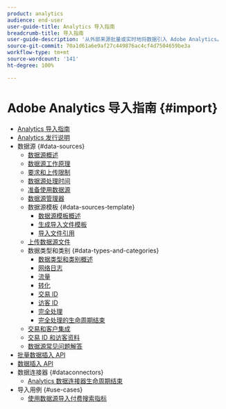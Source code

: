 ```yaml
---
product: analytics
audience: end-user
user-guide-title: Analytics 导入指南
breadcrumb-title: 导入指南
user-guide-description: '从外部来源批量或实时地将数据引入 Adobe Analytics。 '
source-git-commit: 70a1d61a6e9af27c449876ac4cf4d7504659be3a
workflow-type: tm+mt
source-wordcount: '141'
ht-degree: 100%

---
```



# Adobe Analytics 导入指南 {#import}

+ [Analytics 导入指南](home.md)
+ [Analytics 发行说明](https://experienceleague.adobe.com/docs/analytics/release-notes/latest.html)
+ 数据源 {#data-sources}
   + [数据源概述](c-data-sources/datasrc-home.md)
   + [数据源工作原理](c-data-sources/datasrc-how-data-sources-works.md)
   + [要求和上传限制](c-data-sources/datasrc-requirements.md)
   + [数据源处理时间](c-data-sources/datasrc-processing-time.md)
   + [准备使用数据源](c-data-sources/datasrc-preparing.md)
   + [数据源管理器](c-data-sources/datasrc-manager.md)
   + 数据源模板 {#data-sources-template}
      + [数据源模板概述](c-data-sources/datasrc-template/datasrc-template-file.md)
      + [生成导入文件模板](c-data-sources/datasrc-template/t-datasrc-creating-data-sources-file.md)
      + [导入文件引用](c-data-sources/datasrc-template/datasrc-import-file-reference.md)
   + [上传数据源文件](c-data-sources/t-datasrc-uploading-data.md)
   + 数据类型和类别 {#data-types-and-categories}
      + [数据类型和类别概述](c-data-sources/c-datasrc-types/datasrc-categories.md)
      + [网络日志](c-data-sources/c-datasrc-types/datasrc-web-log.md)
      + [流量](c-data-sources/c-datasrc-types/datasrc-traffic.md)
      + [转化](c-data-sources/c-datasrc-types/datasrc-conversion.md)
      + [交易 ID](c-data-sources/c-datasrc-types/datasrc-transactionid.md)
      + [访客 ID](c-data-sources/c-datasrc-types/datasrc-visitorid.md)
      + [完全处理](c-data-sources/c-datasrc-types/datasrc-full-processing.md)
      + [完全处理的生命周期结束](c-data-sources/c-datasrc-types/datasrc-fullproc-eol.md)
   + [交易和客户集成](c-data-sources/datasrc-integrating-offline-data.md)
   + [交易 ID 和访客资料](c-data-sources/datasrc-tid-visitor-profile.md)
   + [数据源常见问题解答](c-data-sources/datasrc-faq.md)
+ [批量数据插入 API](bulk-data-insertion-api/bulk-data-insert.md)
+ [数据插入 API](c-data-insertion-api/c-data-insertion-api.md)
+ 数据连接器 {#dataconnectors}
   + [Analytics 数据连接器生命周期结束](data-connectors/data-connectors-eol.md)
+ 导入用例 {#use-cases}
   + [使用数据源导入付费搜索指标](use-cases/paid-search-metrics.md)
